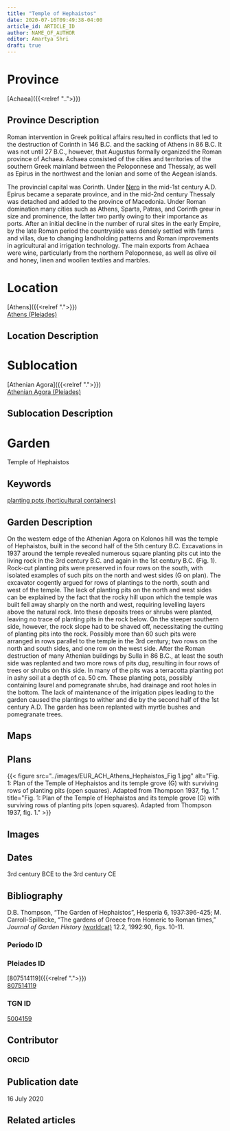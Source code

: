 ```yaml
---
title: "Temple of Hephaistos"
date: 2020-07-16T09:49:38-04:00
article_id: ARTICLE_ID
author: NAME_OF_AUTHOR
editor: Amartya Shri
draft: true
---
```


# Province

[Achaea]({{<relref "..">}})

## Province Description

Roman intervention in Greek political affairs resulted in conflicts that led to the destruction of Corinth in 146 B.C. and the sacking of Athens in 86 B.C. It was not until 27 B.C., however, that Augustus formally organized the Roman province of Achaea. Achaea consisted of the cities and territories of the southern Greek mainland between the Peloponnese and Thessaly, as well as Epirus in the northwest and the Ionian and some of the Aegean islands.

The provincial capital was Corinth. Under [Nero](link) in the mid-1st century A.D. Epirus became a separate province, and in the mid-2nd century Thessaly was detached and added to the province of Macedonia. Under Roman domination many cities such as Athens, Sparta, Patras, and Corinth grew in size and prominence, the latter two partly owing to their importance as ports.  After an initial decline in the number of rural sites in the early Empire, by the late Roman period the countryside was densely settled with farms and villas, due to changing landholding patterns and Roman improvements in agricultural and irrigation technology. The main exports from Achaea were wine, particularly from the northern Peloponnese, as well as olive oil and honey, linen and woollen textiles and marbles.

# Location

[Athens]({{<relref ".">}}) \
[Athens (Pleiades)](https\://pleiades.stoa.org/places/579885)

## Location Description

<!-- LEAVE THIS BLANK FOR NOW -->

# Sublocation

[Athenian Agora]({{<relref ".">}}) \
[Athenian Agora (Pleiades)](https\://pleiades.stoa.org/places/807514119)

## Sublocation Description

<!-- DESCRIPTION -->

# Garden

Temple of Hephaistos

## Keywords

[planting pots (horticultural containers)](http://vocab.getty.edu/page/aat/300197605)

## Garden Description

On the western edge of the Athenian Agora on Kolonos hill was the temple of Hephaistos, built in the second half of the 5th century B.C.  Excavations in 1937 around the temple revealed numerous square planting pits cut into the living rock in the 3rd century B.C. and again in the 1st century B.C. (Fig. 1).  Rock-cut planting pits were preserved in four rows on the south, with isolated examples of such pits on the north and west sides (G on plan).  The excavator cogently argued for rows of plantings to the north, south and west of the temple.  The lack of planting pits on the north and west sides can be explained by the fact that the rocky hill upon which the temple was built fell away sharply on the north and west, requiring levelling layers above the natural rock.  Into these deposits trees or shrubs were planted, leaving no trace of planting pits in the rock below.  On the steeper southern side, however, the rock slope had to be shaved off, necessitating the cutting of planting pits into the rock.  Possibly more than 60 such pits were arranged in rows parallel to the temple in the 3rd century; two rows on the north and south sides, and one row on the west side.  After the Roman destruction of many Athenian buildings by Sulla in 86 B.C., at least the south side was replanted and two more rows of pits dug, resulting in four rows of trees or shrubs on this side.  In many of the pits was a terracotta planting pot in ashy soil at a depth of ca. 50 cm.  These planting pots, possibly containing laurel and pomegranate shrubs, had drainage and root holes in the bottom.  The lack of maintenance of the irrigation pipes leading to the garden caused the plantings to wither and die by the second half of the 1st century A.D.  The garden has been replanted with myrtle bushes and pomegranate trees.

## Maps

<!--
{{< figure src="../images/image_name.ext" alt="alt_text" title="CAPTION" >}}
-->

## Plans

{{< figure src="../images/EUR_ACH_Athens_Hephaistos_Fig 1.jpg" alt="Fig. 1: Plan of the Temple of Hephaistos and its temple grove (G) with surviving rows of planting pits (open squares). Adapted from Thompson 1937, fig. 1." title="Fig. 1: Plan of the Temple of Hephaistos and its temple grove (G) with surviving rows of planting pits (open squares). Adapted from Thompson 1937, fig. 1." >}}

## Images

<!--
{{< figure src="../images/image_name.ext" alt="alt_text" title="CAPTION" >}}
-->

## Dates

3rd century BCE to the 3rd century CE

## Bibliography

D.B. Thompson, “The Garden of Hephaistos”, Hesperia 6, 1937:396-425; M. Carroll-Spillecke, “The gardens of Greece from Homeric to Roman times,” *Journal of Garden History* [(worldcat)](http://www.worldcat.org/oclc/4898050192) 12.2, 1992:90, figs. 10-11.

### Periodo ID

<!-- [PERIODO_ID](https://pleiades.stoa.org/places/PLEIADES_ID) -->

### Pleiades ID

[807514119]({{<relref ".">}}) \
[807514119](https://pleiades.stoa.org/places/807514119)

### TGN ID

[5004159](http://vocab.getty.edu/page/tgn/5004159)

## Contributor

<!-- [AUTHOR_NAME](AUTHOR_LINK) -->

### ORCID

<!-- [ORCID](https://orcid.org/ORCID) -->

## Publication date

16 July 2020

## Related articles

<!-- Links to other related articles. Leave blank for now -->
